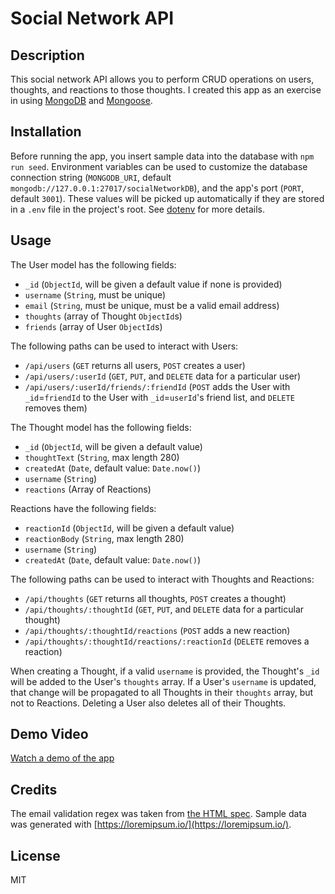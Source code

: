 # Social Network API

## Description
This social network API allows you to perform CRUD operations on users, thoughts, and reactions to those thoughts.
I created this app as an exercise in using [MongoDB](https://www.mongodb.com/) and [Mongoose](https://mongoosejs.com/).

## Installation
Before running the app, you insert sample data into the database with `npm run seed`.  Environment variables can be used
to customize the database connection string (`MONGODB_URI`, default `mongodb://127.0.0.1:27017/socialNetworkDB`), and
the app's port (`PORT`, default `3001`).  These values will be picked up automatically if they are stored in a `.env`
file in the project's root.  See [dotenv](https://www.npmjs.com/package/dotenv) for more details.

## Usage
The User model has the following fields:
* `_id` (`ObjectId`, will be given a default value if none is provided)
* `username` (`String`, must be unique)
* `email` (`String`, must be unique, must be a valid email address)
* `thoughts` (array of Thought `ObjectId`s)
* `friends` (array of User `ObjectId`s)

The following paths can be used to interact with Users:
* `/api/users` (`GET` returns all users, `POST` creates a user)
* `/api/users/:userId` (`GET`, `PUT`, and `DELETE` data for a particular user)
* `/api/users/:userId/friends/:friendId` (`POST` adds the User with `_id`=`friendId` to the User with `_id`=`userId`'s friend list, and `DELETE` removes them)

The Thought model has the following fields:
* `_id` (`ObjectId`, will be given a default value)
* `thoughtText` (`String`, max length 280)
* `createdAt` (`Date`, default value: `Date.now()`)
* `username` (`String`)
* `reactions` (Array of Reactions)

Reactions have the following fields:
* `reactionId` (`ObjectId`, will be given a default value)
* `reactionBody` (`String`, max length 280)
* `username` (`String`)
* `createdAt` (`Date`, default value: `Date.now()`)

The following paths can be used to interact with Thoughts and Reactions:
* `/api/thoughts` (`GET` returns all thoughts, `POST` creates a thought)
* `/api/thoughts/:thoughtId` (`GET`, `PUT`, and `DELETE` data for a particular thought)
* `/api/thoughts/:thoughtId/reactions` (`POST` adds a new reaction)
* `/api/thoughts/:thoughtId/reactions/:reactionId` (`DELETE` removes a reaction)

When creating a Thought, if a valid `username` is provided, the Thought's `_id` will be added to the User's `thoughts` array.  If a User's
`username` is updated, that change will be propagated to all Thoughts in their `thoughts` array, but not to Reactions.  Deleting a User also 
deletes all of their Thoughts.

## Demo Video
[Watch a demo of the app](https://drive.google.com/file/d/1NkZl3W2JA2RR9P8x-0jm5tHs8Q9G4UCJ/view)

## Credits
The email validation regex was taken from [the HTML spec](https://html.spec.whatwg.org/multipage/input.html#valid-e-mail-address).
Sample data was generated with [https://loremipsum.io/](https://loremipsum.io/).

## License
MIT
